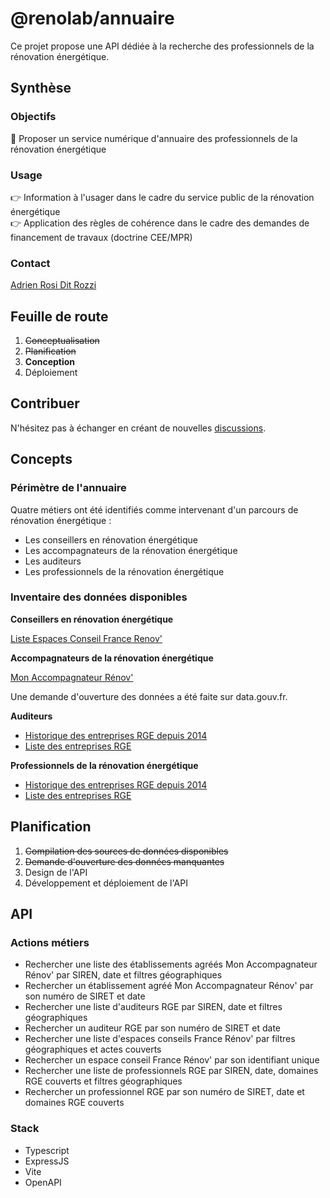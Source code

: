 # @renolab/annuaire

Ce projet propose une API dédiée à la recherche des professionnels de la rénovation énergétique.

## Synthèse

### Objectifs

🎯 Proposer un service numérique d'annuaire des professionnels de la rénovation énergétique  

### Usage

👉 Information à l'usager dans le cadre du service public de la rénovation énergétique  
👉 Application des règles de cohérence dans le cadre des demandes de financement de travaux (doctrine CEE/MPR)  

### Contact

[Adrien Rosi Dit Rozzi](https://www.linkedin.com/in/adrienrosi/)

## Feuille de route

1. ~~Conceptualisation~~
2. ~~Planification~~
3. **Conception**
4. Déploiement

## Contribuer

N'hésitez pas à échanger en créant de nouvelles [discussions](https://github.com/renolab/audit/discussions).

## Concepts

### Périmètre de l'annuaire

Quatre métiers ont été identifiés comme intervenant d'un parcours de rénovation énergétique :

- Les conseillers en rénovation énergétique
- Les accompagnateurs de la rénovation énergétique
- Les auditeurs
- Les professionnels de la rénovation énergétique

### Inventaire des données disponibles

**Conseillers en rénovation énergétique**

[Liste Espaces Conseil France Renov'](https://data.ademe.fr/datasets/liste-espaces-conseil-france-renov)

**Accompagnateurs de la rénovation énergétique**

[Mon Accompagnateur Rénov'](https://france-renov.gouv.fr/annuaires-professionnels/mon-accompagnateur-renov)

Une demande d'ouverture des données a été faite sur data.gouv.fr.

**Auditeurs**

- [Historique des entreprises RGE depuis 2014](https://data.ademe.fr/datasets/historique-rge)
- [Liste des entreprises RGE](https://data.ademe.fr/datasets/liste-des-entreprises-rge-2)

**Professionnels de la rénovation énergétique**

- [Historique des entreprises RGE depuis 2014](https://data.ademe.fr/datasets/historique-rge)
- [Liste des entreprises RGE](https://data.ademe.fr/datasets/liste-des-entreprises-rge-2)

## Planification

1. ~~Compilation des sources de données disponibles~~
2. ~~Demande d'ouverture des données manquantes~~
3. Design de l'API
4. Développement et déploiement de l'API

## API

### Actions métiers

- Rechercher une liste des établissements agréés Mon Accompagnateur Rénov' par SIREN, date et filtres géographiques
- Rechercher un établissement agréé Mon Accompagnateur Rénov' par son numéro de SIRET et date
- Rechercher une liste d'auditeurs RGE par SIREN, date et filtres géographiques
- Rechercher un auditeur RGE par son numéro de SIRET et date
- Rechercher une liste d'espaces conseils France Rénov' par filtres géographiques et actes couverts
- Rechercher un espace conseil France Rénov' par son identifiant unique
- Rechercher une liste de professionnels RGE par SIREN, date, domaines RGE couverts et filtres géographiques
- Rechercher un professionnel RGE par son numéro de SIRET, date et domaines RGE couverts

### Stack

- Typescript
- ExpressJS
- Vite
- OpenAPI
